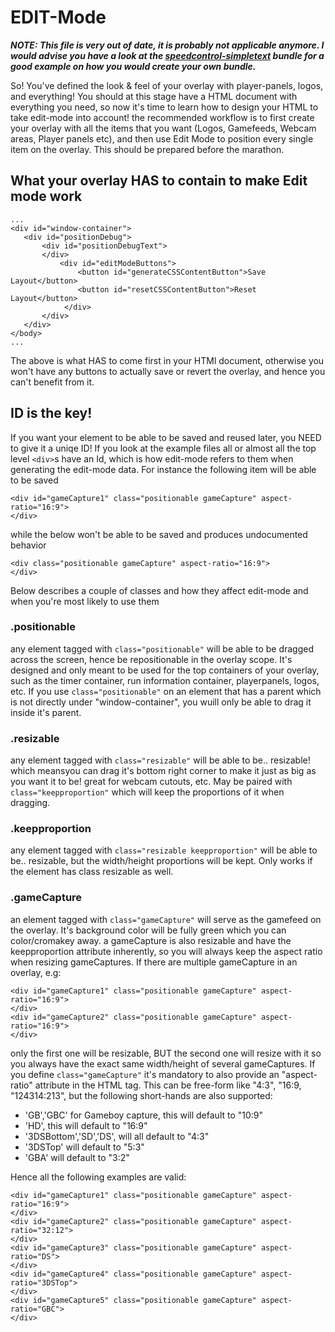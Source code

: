 # EDIT-Mode

***NOTE: This file is very out of date, it is probably not applicable anymore. I would advise you have a look at the [speedcontrol-simpletext](https://github.com/speedcontrol/speedcontrol-simpletext) bundle for a good example on how you would create your own bundle.***

So! You've defined the look & feel of your overlay with player-panels, logos, and everything!
You should at this stage have a HTML document with everything you need, so now it's time to learn
how to design your HTML to take edit-mode into account! the recommended workflow is to first create your
overlay with all the items that you want (Logos, Gamefeeds, Webcam areas, Player panels etc), and then use
Edit Mode to position every single item on the overlay. This should be prepared before the marathon.

## What your overlay HAS to contain to make Edit mode work

```
...
<div id="window-container">
   <div id="positionDebug">
       <div id="positionDebugText">
       </div>
           <div id="editModeButtons">
               <button id="generateCSSContentButton">Save Layout</button>
               <button id="resetCSSContentButton">Reset Layout</button>
            </div>
       </div>
   </div>
</body>
...
```
The above is what HAS to come first in your HTMl document, otherwise you won't have any buttons
to actually save or revert the overlay, and hence you can't benefit from it.

## ID is the key!
If you want your element to be able to be saved and reused later, you NEED to give it a uniqe ID!
If you look at the example files all or almost all the top level `<div>`s have an Id, which is how
edit-mode refers to them when generating the edit-mode data. For instance the following item will
be able to be saved
```
<div id="gameCapture1" class="positionable gameCapture" aspect-ratio="16:9">
</div>
```
while the below won't be able to be saved and produces undocumented behavior

```
<div class="positionable gameCapture" aspect-ratio="16:9">
</div>
```

Below describes a couple of classes and how they affect edit-mode and when you're most likely to use them

### .positionable
any element tagged with `class="positionable"` will be able to be dragged across the screen, hence be repositionable
in the overlay scope. It's designed and only meant to be used for the top containers of your overlay, such as
the timer container, run information container, playerpanels, logos, etc. If you use `class="positionable"` on
an element that has a parent which is not directly under "window-container", you wuill only be able to drag it
inside it's parent.

### .resizable
any element tagged with `class="resizable"` will be able to be.. resizable! which meansyou can drag it's bottom
right corner to make it just as big as you want it to be! great for webcam cutouts, etc. May be paired with
`class="keepproportion"` which will keep the proportions of it when dragging.

### .keepproportion
any element tagged with `class="resizable keepproportion"` will be able to be.. resizable, but the width/height
proportions will be kept. Only works if the element has class resizable as well.

### .gameCapture
an element tagged with `class="gameCapture"` will serve as the gamefeed on the overlay. It's background color
will be fully green which you can color/cromakey away. a gameCapture is also resizable and have
the keepproportion attribute inherently, so you will always keep the aspect ratio when resizing gameCaptures.
If there are multiple gameCapture in an overlay, e.g:
```
<div id="gameCapture1" class="positionable gameCapture" aspect-ratio="16:9">
</div>
<div id="gameCapture2" class="positionable gameCapture" aspect-ratio="16:9">
</div>
```
only the first one will be resizable, BUT the second one will resize with it so you always have the exact same
width/height of several gameCaptures.
If you define `class="gameCapture"` it's mandatory to also provide an "aspect-ratio" attribute in the HTML tag.
This can be free-form like "4:3", "16:9, "124314:213", but the following short-hands are also supported:
* 'GB','GBC' for Gameboy capture, this will default to "10:9"
* 'HD', this will default to "16:9"
* '3DSBottom','SD','DS', will all default to "4:3"
* '3DSTop' will default to "5:3"
* 'GBA' will default to "3:2"

Hence all the following examples are valid:

```
<div id="gameCapture1" class="positionable gameCapture" aspect-ratio="16:9">
</div>
<div id="gameCapture2" class="positionable gameCapture" aspect-ratio="32:12">
</div>
<div id="gameCapture3" class="positionable gameCapture" aspect-ratio="DS">
</div>
<div id="gameCapture4" class="positionable gameCapture" aspect-ratio="3DSTop">
</div>
<div id="gameCapture5" class="positionable gameCapture" aspect-ratio="GBC">
</div>
```
